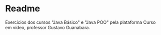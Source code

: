 # Readme

Exercícios dos cursos "Java Básico" e "Java POO" pela plataforma Curso em vídeo, professor Gustavo Guanabara.
